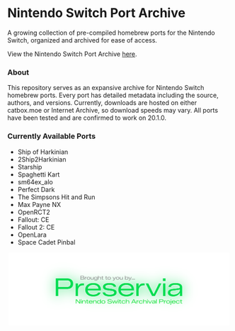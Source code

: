 # Nintendo Switch Port Archive
A growing collection of pre-compiled homebrew ports for the Nintendo Switch, organized and archived for ease of access.

View the Nintendo Switch Port Archive [here](https://preservia.github.io/ports).

### About
This repository serves as an expansive archive for Nintendo Switch homebrew ports. Every port has detailed metadata including the source, authors, and versions. Currently, downloads are hosted on either catbox.moe or Internet Archive, so download speeds may vary. All ports have been tested and are confirmed to work on 20.1.0.

### Currently Available Ports
- Ship of Harkinian
- 2Ship2Harkinian
- Starship
- Spaghetti Kart
- sm64ex_alo
- Perfect Dark
- The Simpsons Hit and Run
- Max Payne NX
- OpenRCT2
- Fallout: CE
- Fallout 2: CE
- OpenLara
- Space Cadet Pinbal

<div align="center">
  <img src=assets/logo2.png width=500 alt="Brought to you by Preservia">
</div>
